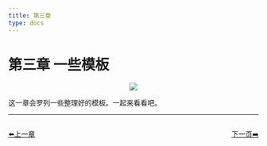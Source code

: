 ```yaml
---
title: 第三章
type: docs
---
```


# 第三章 一些模板

<p align='center'>
<img src='https://img.halfrost.com/Leetcode/GOPHER_DAD_.png'>
</p>


这一章会罗列一些整理好的模板。一起来看看吧。


----------------------------------------------
<div style="display: flex;justify-content: space-between;align-items: center;">
<p><a href="https://books.halfrost.com/leetcode/ChapterTwo/Binary_Indexed_Tree/">⬅️上一章</a></p>
<p><a href="https://books.halfrost.com/leetcode/ChapterThree/Segment_Tree/">下一页➡️</a></p>
</div>